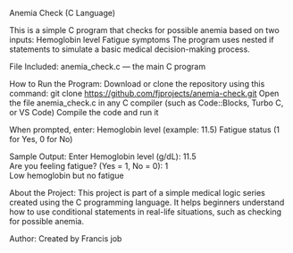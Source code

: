 Anemia Check (C Language)

This is a simple C program that checks for possible anemia based on two inputs:
Hemoglobin level
Fatigue symptoms
The program uses nested if statements to simulate a basic medical decision-making process.

File Included:
anemia_check.c — the main C program

How to Run the Program:
Download or clone the repository using this command:
git clone https://github.com/fjprojects/anemia-check.git
Open the file anemia_check.c in any C compiler (such as Code::Blocks, Turbo C, or VS Code)
Compile the code and run it

When prompted, enter:
Hemoglobin level (example: 11.5)
Fatigue status (1 for Yes, 0 for No)

Sample Output:
Enter Hemoglobin level (g/dL): 11.5  
Are you feeling fatigue? (Yes = 1, No = 0): 1  
Low hemoglobin but no fatigue 

About the Project:
This project is part of a simple medical logic series created using the C programming language. It helps beginners understand how to use conditional statements in real-life situations, such as checking for possible anemia.

Author:
Created by Francis job
